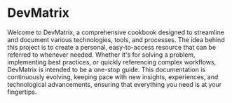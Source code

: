 # DevMatrix

Welcome to DevMatrix, a comprehensive cookbook designed to streamline and document various technologies, tools, and processes. The idea behind this project is to create a personal, easy-to-access resource that can be referred to whenever needed. Whether it's for solving a problem, implementing best practices, or quickly referencing complex workflows, DevMatrix is intended to be a one-stop guide. This documentation is continuously evolving, keeping pace with new insights, experiences, and technological advancements, ensuring that everything you need is at your fingertips.


